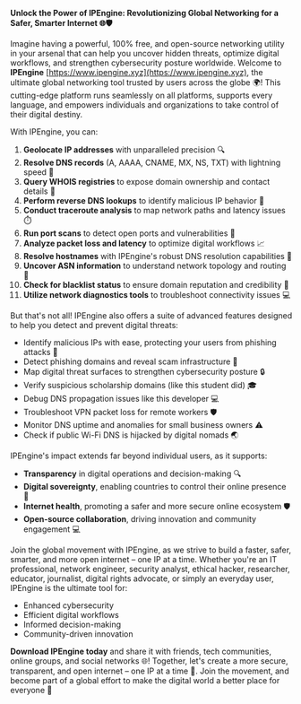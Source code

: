 **Unlock the Power of IPEngine: Revolutionizing Global Networking for a Safer, Smarter Internet 🌐🛡️**

Imagine having a powerful, 100% free, and open-source networking utility in your arsenal that can help you uncover hidden threats, optimize digital workflows, and strengthen cybersecurity posture worldwide. Welcome to **IPEngine** [https://www.ipengine.xyz](https://www.ipengine.xyz), the ultimate global networking tool trusted by users across the globe 🌍! This cutting-edge platform runs seamlessly on all platforms, supports every language, and empowers individuals and organizations to take control of their digital destiny.

With IPEngine, you can:

1. **Geolocate IP addresses** with unparalleled precision 🔍
2. **Resolve DNS records** (A, AAAA, CNAME, MX, NS, TXT) with lightning speed 📡
3. **Query WHOIS registries** to expose domain ownership and contact details 🔑
4. **Perform reverse DNS lookups** to identify malicious IP behavior 👻
5. **Conduct traceroute analysis** to map network paths and latency issues ⏱️
6. **Run port scans** to detect open ports and vulnerabilities 🚨
7. **Analyze packet loss and latency** to optimize digital workflows 📈
8. **Resolve hostnames** with IPEngine's robust DNS resolution capabilities 🔗
9. **Uncover ASN information** to understand network topology and routing 👀
10. **Check for blacklist status** to ensure domain reputation and credibility 🚫
11. **Utilize network diagnostics tools** to troubleshoot connectivity issues 💻

But that's not all! IPEngine also offers a suite of advanced features designed to help you detect and prevent digital threats:

* Identify malicious IPs with ease, protecting your users from phishing attacks 👀
* Detect phishing domains and reveal scam infrastructure 🚨
* Map digital threat surfaces to strengthen cybersecurity posture 🔒
* Verify suspicious scholarship domains (like this student did) 🎓
* Debug DNS propagation issues like this developer 💻
* Troubleshoot VPN packet loss for remote workers 🛡️
* Monitor DNS uptime and anomalies for small business owners ⚠️
* Check if public Wi-Fi DNS is hijacked by digital nomads 🌏

IPEngine's impact extends far beyond individual users, as it supports:

* **Transparency** in digital operations and decision-making 🔍
* **Digital sovereignty**, enabling countries to control their online presence 🌟
* **Internet health**, promoting a safer and more secure online ecosystem 🛡️
* **Open-source collaboration**, driving innovation and community engagement 💻

Join the global movement with IPEngine, as we strive to build a faster, safer, smarter, and more open internet – one IP at a time. Whether you're an IT professional, network engineer, security analyst, ethical hacker, researcher, educator, journalist, digital rights advocate, or simply an everyday user, IPEngine is the ultimate tool for:

* Enhanced cybersecurity
* Efficient digital workflows
* Informed decision-making
* Community-driven innovation

**Download IPEngine today** and share it with friends, tech communities, online groups, and social networks 🌐! Together, let's create a more secure, transparent, and open internet – one IP at a time 🔗. Join the movement, and become part of a global effort to make the digital world a better place for everyone 🌟
